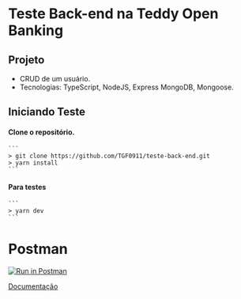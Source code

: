 # Teste Back-end na Teddy Open Banking

## Projeto
  - CRUD de um usuário.
  - Tecnologias: TypeScript, NodeJS, Express MongoDB, Mongoose.

## Iniciando Teste

  #### Clone o repositório.
    ```
    > git clone https://github.com/TGF0911/teste-back-end.git
    > yarn install
    ```

  #### Para testes
    ```
    > yarn dev
    ```

# Postman
[![Run in Postman](https://run.pstmn.io/button.svg)](https://app.getpostman.com/run-collection/99e107a6647648c50d65)

[Documentação](https://documenter.getpostman.com/view/10848134/TzXzCcTX)
